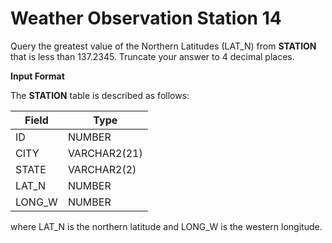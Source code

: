 # Weather Observation Station 14

Query the greatest value of the Northern Latitudes (LAT_N) from **STATION** that is less than 137.2345. Truncate your answer to 4 decimal places.

**Input Format**

The **STATION** table is described as follows:

|Field|Type|
|---|---|
|ID|NUMBER|
|CITY|VARCHAR2(21)|
|STATE|VARCHAR2(2)|
|LAT_N|NUMBER|
|LONG_W|NUMBER|

where LAT_N is the northern latitude and LONG_W is the western longitude.
